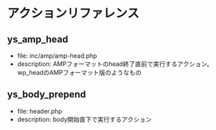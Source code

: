 # アクションリファレンス

## ys_amp_head
- file: inc/amp/amp-head.php
- description: AMPフォーマットのhead終了直前で実行するアクション。wp_headのAMPフォーマット版のようなもの

## ys_body_prepend
- file: header.php
- description: body開始直下で実行するアクション
